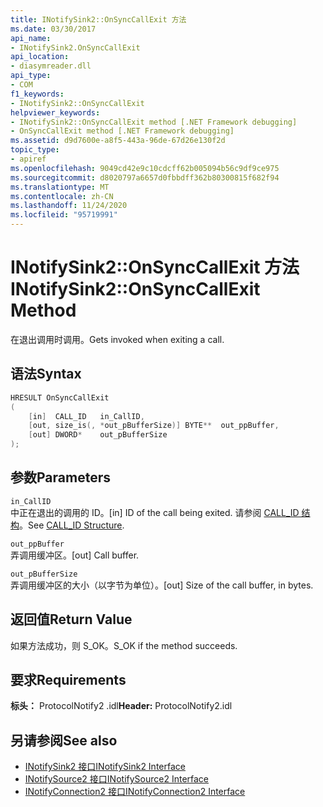 ```yaml
---
title: INotifySink2::OnSyncCallExit 方法
ms.date: 03/30/2017
api_name:
- INotifySink2.OnSyncCallExit
api_location:
- diasymreader.dll
api_type:
- COM
f1_keywords:
- INotifySink2::OnSyncCallExit
helpviewer_keywords:
- INotifySink2::OnSyncCallExit method [.NET Framework debugging]
- OnSyncCallExit method [.NET Framework debugging]
ms.assetid: d9d7600e-a8f5-443a-96de-67d26e130f2d
topic_type:
- apiref
ms.openlocfilehash: 9049cd42e9c10cdcff62b005094b56c9df9ce975
ms.sourcegitcommit: d8020797a6657d0fbbdff362b80300815f682f94
ms.translationtype: MT
ms.contentlocale: zh-CN
ms.lasthandoff: 11/24/2020
ms.locfileid: "95719991"
---
```

# <a name="inotifysink2onsynccallexit-method"></a><span data-ttu-id="4b42d-102">INotifySink2::OnSyncCallExit 方法</span><span class="sxs-lookup"><span data-stu-id="4b42d-102">INotifySink2::OnSyncCallExit Method</span></span>

<span data-ttu-id="4b42d-103">在退出调用时调用。</span><span class="sxs-lookup"><span data-stu-id="4b42d-103">Gets invoked when exiting a call.</span></span>  
  
## <a name="syntax"></a><span data-ttu-id="4b42d-104">语法</span><span class="sxs-lookup"><span data-stu-id="4b42d-104">Syntax</span></span>  
  
```cpp  
HRESULT OnSyncCallExit  
(  
    [in]  CALL_ID   in_CallID,  
    [out, size_is(, *out_pBufferSize)] BYTE**  out_ppBuffer,  
    [out] DWORD*    out_pBufferSize  
);  
```  
  
## <a name="parameters"></a><span data-ttu-id="4b42d-105">参数</span><span class="sxs-lookup"><span data-stu-id="4b42d-105">Parameters</span></span>  

 `in_CallID`  
 <span data-ttu-id="4b42d-106">中正在退出的调用的 ID。</span><span class="sxs-lookup"><span data-stu-id="4b42d-106">[in] ID of the call being exited.</span></span> <span data-ttu-id="4b42d-107">请参阅 [CALL_ID 结构](call-id-structure.md)。</span><span class="sxs-lookup"><span data-stu-id="4b42d-107">See [CALL_ID Structure](call-id-structure.md).</span></span>  
  
 `out_ppBuffer`  
 <span data-ttu-id="4b42d-108">弄调用缓冲区。</span><span class="sxs-lookup"><span data-stu-id="4b42d-108">[out] Call buffer.</span></span>  
  
 `out_pBufferSize`  
 <span data-ttu-id="4b42d-109">弄调用缓冲区的大小（以字节为单位）。</span><span class="sxs-lookup"><span data-stu-id="4b42d-109">[out] Size of the call buffer, in bytes.</span></span>  
  
## <a name="return-value"></a><span data-ttu-id="4b42d-110">返回值</span><span class="sxs-lookup"><span data-stu-id="4b42d-110">Return Value</span></span>  

 <span data-ttu-id="4b42d-111">如果方法成功，则 S_OK。</span><span class="sxs-lookup"><span data-stu-id="4b42d-111">S_OK if the method succeeds.</span></span>  
  
## <a name="requirements"></a><span data-ttu-id="4b42d-112">要求</span><span class="sxs-lookup"><span data-stu-id="4b42d-112">Requirements</span></span>  

 <span data-ttu-id="4b42d-113">**标头：** ProtocolNotify2 .idl</span><span class="sxs-lookup"><span data-stu-id="4b42d-113">**Header:** ProtocolNotify2.idl</span></span>  
  
## <a name="see-also"></a><span data-ttu-id="4b42d-114">另请参阅</span><span class="sxs-lookup"><span data-stu-id="4b42d-114">See also</span></span>

- [<span data-ttu-id="4b42d-115">INotifySink2 接口</span><span class="sxs-lookup"><span data-stu-id="4b42d-115">INotifySink2 Interface</span></span>](inotifysink2-interface.md)
- [<span data-ttu-id="4b42d-116">INotifySource2 接口</span><span class="sxs-lookup"><span data-stu-id="4b42d-116">INotifySource2 Interface</span></span>](inotifysource2-interface.md)
- [<span data-ttu-id="4b42d-117">INotifyConnection2 接口</span><span class="sxs-lookup"><span data-stu-id="4b42d-117">INotifyConnection2 Interface</span></span>](inotifyconnection2-interface.md)
